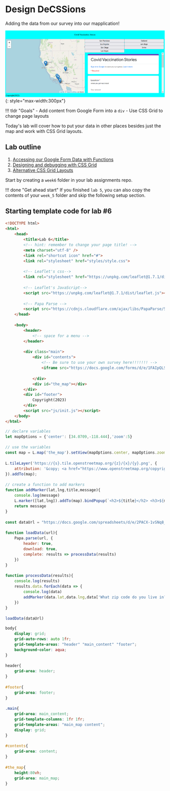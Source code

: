 # Design DeCSSions

Adding the data from our survey into our mapplication!

![](./media/intro.png){: style="max-width:300px"}

!!! tldr "Goals"
    - Add content from Google Form into a `div`
    - Use CSS Grid to change page layouts

Today's lab will cover how to put your data in other places besides just the map and work with CSS Grid layouts.

## Lab outline

1. [Accessing our Google Form Data with Functions](./1.md)
2. [Designing and debugging with CSS Grid](./2.md)
3. [Alternative CSS Grid Layouts](./3.md)


Start by creating a `week6` folder in your lab assignments repo.

!!! done "Get ahead start"
    If you finished `lab 5`, you can also copy the contents of your `week_5` folder and skip the following setup section.

## Starting template code for lab #6

```html title="index.html" linenums="1"
<!DOCTYPE html>
<html>
    <head>
        <title>Lab 6</title>
        <!-- hint: remember to change your page title! -->
        <meta charset="utf-8" />
        <link rel="shortcut icon" href="#">
        <link rel="stylesheet" href="styles/style.css">

        <!-- Leaflet's css-->
        <link rel="stylesheet" href="https://unpkg.com/leaflet@1.7.1/dist/leaflet.css" />

        <!-- Leaflet's JavaScript-->
        <script src="https://unpkg.com/leaflet@1.7.1/dist/leaflet.js"></script>

        <!-- Papa Parse -->
        <script src="https://cdnjs.cloudflare.com/ajax/libs/PapaParse/5.3.0/papaparse.min.js"></script>
    </head>

    <body>
        <header>
            <!-- space for a menu -->
        </header>

        <div class="main">
            <div id="contents">
                <!-- Be sure to use your own survey here!!!!!!! -->
                <iframe src="https://docs.google.com/forms/d/e/1FAIpQLSfcElv5dlXInR7XHQz27_OcYJlWcIUr-GBbc-ocefWlGd1uXg/viewform?embedded=true" width="640" height="475" frameborder="0" marginheight="0" marginwidth="0">Loading…</iframe>

            </div>
            <div id="the_map"></div>
        </div>
        <div id="footer">
            Copyright(2023)
        </div>
        <script src="js/init.js"></script>
    </body>
</html>
```

```js title="js/init.js" linenums="1"
// declare variables
let mapOptions = {'center': [34.0709,-118.444],'zoom':5}

// use the variables
const map = L.map('the_map').setView(mapOptions.center, mapOptions.zoom);

L.tileLayer('https://{s}.tile.openstreetmap.org/{z}/{x}/{y}.png', {
    attribution: '&copy; <a href="https://www.openstreetmap.org/copyright">OpenStreetMap</a> contributors'
}).addTo(map);

// create a function to add markers
function addMarker(lat,lng,title,message){
    console.log(message)
    L.marker([lat,lng]).addTo(map).bindPopup(`<h2>${title}</h2> <h3>${message}</h3>`)
    return message
}

const dataUrl = "https://docs.google.com/spreadsheets/d/e/2PACX-1vSNq8_prhrSwK3CnY2pPptqMyGvc23Ckc5MCuGMMKljW-dDy6yq6j7XAT4m6GG69CISbD6kfBF0-ypS/pub?output=csv"

function loadData(url){
    Papa.parse(url, {
        header: true,
        download: true,
        complete: results => processData(results)
    })
}

function processData(results){
    console.log(results)
    results.data.forEach(data => {
        console.log(data)
        addMarker(data.lat,data.lng,data['What zip code do you live in?'],data['Have you been vaccinated?'])
    })
}

loadData(dataUrl)
```

```css title="styles/style.css" linenums="1"
body{
    display: grid;
    grid-auto-rows: auto 1fr;
    grid-template-areas: "header" "main_content" "footer";
    background-color: aqua;
}

header{
    grid-area: header;
}

#footer{
    grid-area: footer;
}

.main{
    grid-area: main_content;
    grid-template-columns: 1fr 1fr;
    grid-template-areas: "main_map content";
    display: grid;
}

#contents{
    grid-area: content;
}

#the_map{
    height:80vh;
    grid-area: main_map;
}
```
